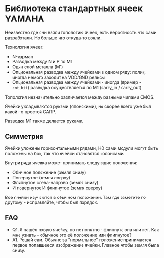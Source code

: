 # Библиотека стандартных ячеек YAMAHA

Неизвестно где они взяли топологию ячеек, есть вероятность что сами разработали. Но больше что откуда-то взяли.

Технология ячеек:
- N-карман
- Разводка между N и P по М1
- Один слой металла (M1)
- Опциональная разводка между ячейками в одном ряду: полик, иногда немого заходит на VDD/GND рельсы
- Опциональная разводка между ячейками - иногда (пример - `cnt_bit`) разводка осуществляется по M1 (carry_in / carry_out)

Топология незначительно различается между разными чипами CMOS.

Ячейки укладываются руками (японскими), но скорее всего уже был какой-то простой САПР.

Разводка M1 также делается руками.

## Симметрия

Ячейки уложены горизонтальными рядами, НО сами модули могут быть положены на бок, так что ячейки становятся колонками.

Внутри ряда ячейка может принимать следующие положения:
- Обычное положение (земля снизу)
- Повернутое (земля сверху)
- Флипнутое слева-направо (земля снизу)
- И повернутое И флипнутое (земля сверху)

Все ячейки изучаются в обычном положении. Там где заметите по другому - исправляйте, чтобы был порядок.

## FAQ

- Q1. Я нашёл новую ячейку, но не понятно - флипнута она или нет. Как мне узнать - обычное это её положение или флипнутое?
- A1. Решай сам. Обычно за "нормальное" положение принимается первое попавшееся изображение ячейки. Главное чтобы земля была снизу.
